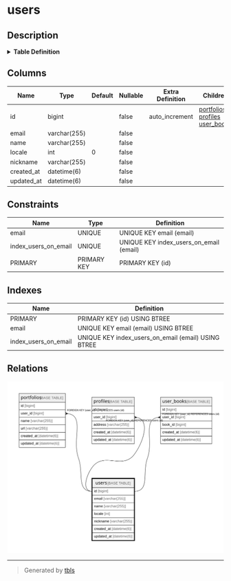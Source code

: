 # users

## Description

<details>
<summary><strong>Table Definition</strong></summary>

```sql
CREATE TABLE `users` (
  `id` bigint NOT NULL AUTO_INCREMENT,
  `email` varchar(255) COLLATE utf8mb4_general_ci NOT NULL,
  `name` varchar(255) COLLATE utf8mb4_general_ci NOT NULL,
  `locale` int NOT NULL DEFAULT '0',
  `nickname` varchar(255) COLLATE utf8mb4_general_ci NOT NULL,
  `created_at` datetime(6) NOT NULL,
  `updated_at` datetime(6) NOT NULL,
  PRIMARY KEY (`id`),
  UNIQUE KEY `email` (`email`),
  UNIQUE KEY `index_users_on_email` (`email`)
) ENGINE=InnoDB DEFAULT CHARSET=utf8mb4 COLLATE=utf8mb4_general_ci
```

</details>

## Columns

| Name | Type | Default | Nullable | Extra Definition | Children | Parents | Comment |
| ---- | ---- | ------- | -------- | ---------------- | -------- | ------- | ------- |
| id | bigint |  | false | auto_increment | [portfolios](portfolios.md) [profiles](profiles.md) [user_books](user_books.md) |  |  |
| email | varchar(255) |  | false |  |  |  |  |
| name | varchar(255) |  | false |  |  |  |  |
| locale | int | 0 | false |  |  |  |  |
| nickname | varchar(255) |  | false |  |  |  |  |
| created_at | datetime(6) |  | false |  |  |  |  |
| updated_at | datetime(6) |  | false |  |  |  |  |

## Constraints

| Name | Type | Definition |
| ---- | ---- | ---------- |
| email | UNIQUE | UNIQUE KEY email (email) |
| index_users_on_email | UNIQUE | UNIQUE KEY index_users_on_email (email) |
| PRIMARY | PRIMARY KEY | PRIMARY KEY (id) |

## Indexes

| Name | Definition |
| ---- | ---------- |
| PRIMARY | PRIMARY KEY (id) USING BTREE |
| email | UNIQUE KEY email (email) USING BTREE |
| index_users_on_email | UNIQUE KEY index_users_on_email (email) USING BTREE |

## Relations

![er](users.svg)

---

> Generated by [tbls](https://github.com/k1LoW/tbls)
